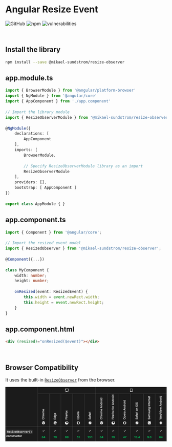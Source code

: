 # Angular Resize Event
![GitHub](https://img.shields.io/github/license/Mikael-Sundstrom/angular-utils)
![npm](https://img.shields.io/npm/dt/@mikael-sundstrom/resize-observer)
![vulnerabilities](https://img.shields.io/snyk/vulnerabilities/github/Mikael-Sundstrom/angular-utils)

<br>

## Install the library

```bash
npm install --save @mikael-sundstrom/resize-observer
```

## app.module.ts

```typescript
import { BrowserModule } from '@angular/platform-browser'
import { NgModule } from '@angular/core'
import { AppComponent } from './app.component'

// Import the library module
import { ResizeObserverModule } from '@mikael-sundstrom/resize-observer'

@NgModule({
	declarations: [
		AppComponent
	],
	imports: [
		BrowserModule,

		// Specify ResizeObserverModule library as an import
		ResizeObserverModule
	],
	providers: [],
	bootstrap: [ AppComponent ]
})

export class AppModule { }
```

## app.component.ts
```typescript
import { Component } from '@angular/core';

// Import the resized event model
import { ResizedObserver } from '@mikael-sundstrom/resize-observer';

@Component({...})

class MyComponent {
	width: number;
	height: number;

	onResized(event: ResizedEvent) {
		this.width = event.newRect.width;
		this.height = event.newRect.height;
	}
}
```

## app.component.html
```html
<div (resized)="onResized($event)"></div>
```
<br>
  
## Browser Compatibility

It uses the built-in [`ResizeObserver`](https://developer.mozilla.org/en-US/docs/Web/API/ResizeObserver) from the browser.

![browser-compatibility-resize-observer.png](https://raw.githubusercontent.com/Mikael-Sundstrom/angular-utils/master/src/assets/images/browser-compatibility-resize-observer.png)